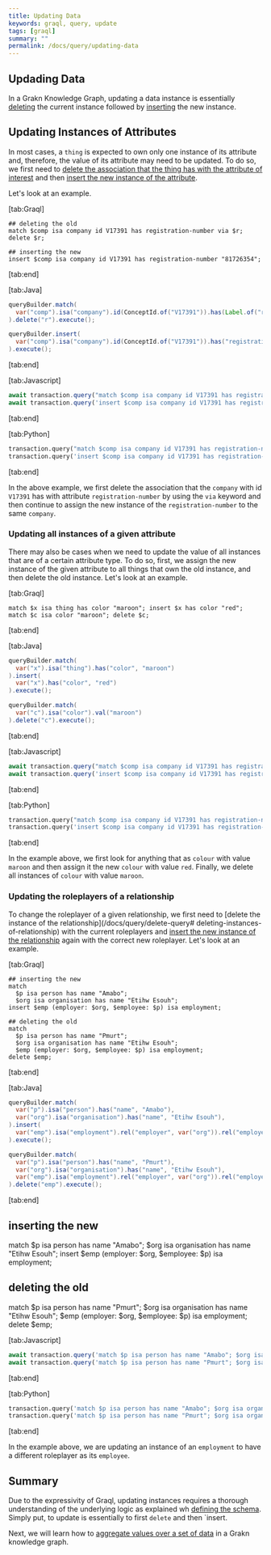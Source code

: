 ```yaml
---
title: Updating Data
keywords: graql, query, update
tags: [graql]
summary: ""
permalink: /docs/query/updating-data
---
```


## Updading Data
In a Grakn Knowledge Graph, updating a data instance is essentially [deleting](/docs/query/delete-query) the current instance followed by [inserting](/docs/query/insert-query) the new instance.

## Updating Instances of Attributes
In most cases, a `thing` is expected to own only one instance of its attribute and, therefore, the value of its attribute may need to be updated. To do so, we first need to [delete the association that the thing has with the attribute of interest](/docs/query/delete-query#deleting-instances-of-attributes) and then [insert the new instance of the attribute](/docs/query/delete-query#inserting-instances-of-attribute).

Let's look at an example.

<div class="tabs">

[tab:Graql]
```graql
## deleting the old
match $comp isa company id V17391 has registration-number via $r; delete $r;

## inserting the new
insert $comp isa company id V17391 has registration-number "81726354";
```
[tab:end]

[tab:Java]
```java
queryBuilder.match(
  var("comp").isa("company").id(ConceptId.of("V17391")).has(Label.of("registration-number"), var("rn"), var("r"))
).delete("r").execute();

queryBuilder.insert(
  var("comp").isa("company").id(ConceptId.of("V17391")).has("registration-number", "81726354")
).execute();
```
[tab:end]

[tab:Javascript]
```javascript
await transaction.query("match $comp isa company id V17391 has registration-number via $r; delete $r;");
await transaction.query('insert $comp isa company id V17391 has registration-number "81726354";');
```
[tab:end]

[tab:Python]
```python
transaction.query("match $comp isa company id V17391 has registration-number via $r; delete $r;")
transaction.query('insert $comp isa company id V17391 has registration-number "81726354";')
```
[tab:end]
</div>

In the above example, we first delete the association that the `company` with id `V17391` has with attribute `registration-number` by using the `via` keyword and then continue to assign the new instance of the `registration-number` to the same `company`.


### Updating all instances of a given attribute
There may also be cases when we need to update the value of all instances that are of a certain attribute type. To do so, first, we assign the new instance of the given attribute to all things that own the old instance, and then delete the old instance.
Let's look at an example.

<div class="tabs">

[tab:Graql]
```graql
match $x isa thing has color "maroon"; insert $x has color "red";
match $c isa color "maroon"; delete $c;
```
[tab:end]

[tab:Java]
```java
queryBuilder.match(
  var("x").isa("thing").has("color", "maroon")
).insert(
  var("x").has("color", "red")
).execute();

queryBuilder.match(
  var("c").isa("color").val("maroon")
).delete("c").execute();
```
[tab:end]

[tab:Javascript]
```javascript
await transaction.query("match $comp isa company id V17391 has registration-number via $r; delete $r;");
await transaction.query('insert $comp isa company id V17391 has registration-number "81726354";');
```
[tab:end]

[tab:Python]
```python
transaction.query("match $comp isa company id V17391 has registration-number via $r; delete $r;")
transaction.query('insert $comp isa company id V17391 has registration-number "81726354";')
```
[tab:end]
</div>

In the example above, we first look for anything that as `colour` with value `maroon` and then assign it the new `colour` with value `red`. Finally, we delete all instances of `colour` with value `maroon`.

### Updating the roleplayers of a relationship
To change the roleplayer of a given relationship, we first need to [delete the instance of the relationship](/docs/query/delete-query# deleting-instances-of-relationship) with the current roleplayers and [insert the new instance of the relationship](/docs/query/insert-query#inserting-instances-of-relationship) again with the correct new roleplayer. Let's look at an example.

<div class="tabs">

[tab:Graql]
```graql
## inserting the new
match
  $p isa person has name "Amabo";
  $org isa organisation has name "Etihw Esouh";
insert $emp (employer: $org, $employee: $p) isa employment;

## deleting the old
match
  $p isa person has name "Pmurt";
  $org isa organisation has name "Etihw Esouh";
  $emp (employer: $org, $employee: $p) isa employment;
delete $emp;
```
[tab:end]

[tab:Java]
```java
queryBuilder.match(
  var("p").isa("person").has("name", "Amabo"),
  var("org").isa("organisation").has("name", "Etihw Esouh"),
).insert(
  var("emp").isa("employment").rel("employer", var("org")).rel("employee", var("p"))
).execute();

queryBuilder.match(
  var("p").isa("person").has("name", "Pmurt"),
  var("org").isa("organisation").has("name", "Etihw Esouh"),
  var("emp").isa("employment").rel("employer", var("org")).rel("employee", var("p"))
).delete("emp").execute();
```
[tab:end]

## inserting the new
match $p isa person has name "Amabo"; $org isa organisation has name "Etihw Esouh"; insert $emp (employer: $org, $employee: $p) isa employment;

## deleting the old
match $p isa person has name "Pmurt"; $org isa organisation has name "Etihw Esouh"; $emp (employer: $org, $employee: $p) isa employment; delete $emp;

[tab:Javascript]
```javascript
await transaction.query('match $p isa person has name "Amabo"; $org isa organisation has name "Etihw Esouh"; insert $emp (employer: $org, $employee: $p) isa employment;');
await transaction.query('match $p isa person has name "Pmurt"; $org isa organisation has name "Etihw Esouh"; $emp (employer: $org, $employee: $p) isa employment; delete $emp');
```
[tab:end]

[tab:Python]
```python
transaction.query('match $p isa person has name "Amabo"; $org isa organisation has name "Etihw Esouh"; insert $emp (employer: $org, $employee: $p) isa employment;');
transaction.query('match $p isa person has name "Pmurt"; $org isa organisation has name "Etihw Esouh"; $emp (employer: $org, $employee: $p) isa employment; delete $emp');
```
[tab:end]
</div>

In the example above, we are updating an instance of an `employment` to have a different roleplayer as its `employee`.

## Summary
Due to the expressivity of Graql, updating instances requires a thorough understanding of the underlying logic as explained wh [defining the schema](/docs/schema/concepts). Simply put, to update is essentially to first `delete` and then `insert.

Next, we will learn how to [aggregate values over a set of data](/docs/query/aggregate-query) in a Grakn knowledge graph.